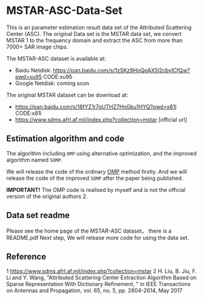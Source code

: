 # MSTAR-ASC-Data-Set

This is an parameter estimation result data set of the Attributed Scattering Center (ASC).
The original Data set is the MSTAR data set, we convert MSTAR 1 to the frequency domain and extract the ASC from more than 7000+ SAR image chips.


The MSTAR-ASC dataset is available at:
- Baidu Netdisk: https://pan.baidu.com/s/1zSKz9HoQpAX5l2cbvICfQw?pwd=xu95 CODE:xu95
- Google Netdisk: coming soon

The original MSTAR dataset can be download at:
- https://pan.baidu.com/s/18fYZ1r7qUTHZ7HnGku1HYQ?pwd=x81l CODE:x81l
- https://www.sdms.afrl.af.mil/index.php?collection=mstar [official url]



## Estimation algorithm and code
The algorithm including `OMP` using alternative optimization, and the improved algorithm named `SOMP`.

We will release the code of the ordinary [OMP](https://github.com/LongboV/OMP-SOMP-Code-for-MSTAR-ASC) method firstly.
And we will release the code of the improved `SOMP` after the paper being published. 

**IMPORTANT!** The OMP code is realised by myself and is not the official version of the original authors 2.

## Data set readme
Please see the home page of the MSTAR-ASC dataset， there is a README.pdf
Next step, We will release more code for using the data set.


## Reference
1 https://www.sdms.afrl.af.mil/index.php?collection=mstar
2 H. Liu, B. Jiu, F. Li and Y. Wang, "Attributed Scattering Center Extraction Algorithm Based on Sparse Representation With Dictionary Refinement, " in IEEE Transactions on Antennas and Propagation, vol. 65, no. 5, pp. 2604-2614, May 2017
